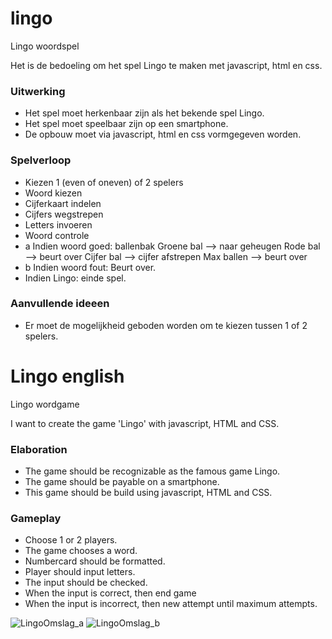 # lingo
Lingo woordspel

Het is de bedoeling om het spel Lingo te maken met javascript, html en css.

### Uitwerking
- Het spel moet herkenbaar zijn als het bekende spel Lingo.
- Het spel moet speelbaar zijn op een smartphone.
- De opbouw moet via javascript, html en css  vormgegeven worden.

### Spelverloop
- Kiezen 1 (even of oneven) of 2 spelers
- Woord kiezen
- Cijferkaart indelen
- Cijfers wegstrepen
- Letters invoeren
- Woord controle
- a Indien woord goed:
	ballenbak
        Groene bal --> naar geheugen
        Rode bal --> beurt over
        Cijfer bal --> cijfer afstrepen
        Max ballen --> beurt over
- b Indien woord fout:
        Beurt over.
- Indien Lingo: einde spel.

### Aanvullende ideeen
- Er moet de mogelijkheid geboden worden om te kiezen tussen 1 of 2 spelers.


# Lingo english
Lingo wordgame

I want to create the game 'Lingo' with javascript, HTML and CSS.

### Elaboration
* The game should be recognizable as the famous game Lingo.
* The game should be payable on a smartphone.
* This game should be build using javascript, HTML and CSS.

### Gameplay
* Choose 1 or 2 players.
* The game chooses a word.
* Numbercard should be formatted.
* Player should input letters.
* The input should be checked.
* When the input is correct, then end game
* When the input is incorrect, then new attempt until maximum attempts.


![LingoOmslag_a](https://user-images.githubusercontent.com/56016997/67531925-cc1d3580-f6c4-11e9-93c1-4ebfe5d26881.png)
![LingoOmslag_b](https://user-images.githubusercontent.com/56016997/67531926-cc1d3580-f6c4-11e9-96ed-8d26ac3f02db.png)


